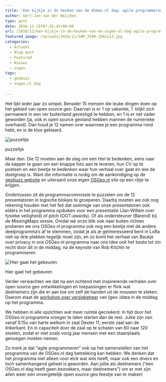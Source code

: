 ```yaml
---
title: 'Een kijkje in de keuken van de OSGeo.nl dag: agile programmeren'
author: Gert-Jan van der Weijden
type: post
date: 2016-11-15T07:35:42+00:00
url: /2016/11/een-kijkje-in-de-keuken-van-de-osgeo-nl-dag-agile-programmeren/
featured_image: /uploads/2016/11/SAM_3380-150x113.jpg
categories:
  - Actueel
  - Blog post
  - Featured
  - Nieuws
  - osgeo
tags:
  - geobuzz
  - osgeo.nl dag

---
```

Het lijkt ieder jaar zo simpel. Benader 15 mensen die leuke dingen doen op het gebied van open source geo. Daarvan is er 1 op vakantie, 1  blijkt zich permanent in een ver buitenland gevestigd te hebben, en 1 is er net vader geworden (ja, ook in open source geoland hebben mannen de numerieke overhand). Dan houd je 12 namen over waarmee je een programma rond hebt, en is de klus geklaard.

<div id="attachment_1384" style="width: 310px" class="wp-caption alignright">
  <img aria-describedby="caption-attachment-1384" loading="lazy" class="size-medium wp-image-1384" src="/uploads/2016/11/SAM_3380-300x225.jpg" alt="puzzeltje" width="300" height="225" srcset="/uploads/2016/11/SAM_3380-300x225.jpg 300w, /uploads/2016/11/SAM_3380-768x576.jpg 768w, /uploads/2016/11/SAM_3380-1024x768.jpg 1024w, /uploads/2016/11/SAM_3380-200x150.jpg 200w, /uploads/2016/11/SAM_3380-150x113.jpg 150w" sizes="(max-width: 300px) 100vw, 300px" />
  
  <p id="caption-attachment-1384" class="wp-caption-text">
    puzzeltje
  </p>
</div>

Maar dan. Die 12 moeten aan de slag om een titel te bedenken, eens naar de kapper te gaan om een knappe foto aan te leveren, hun CV op te poetsen en een beetje te bedenken waar hun verhaal over gaat en wie de doelgroep is. Want die informatie is nodig om de aankondiging op de <a href="http://www.geobuzz.nl/programma" target="_blank">geobuzz website</a> en uiteraard onze eigen <a href="https://osgeo.nl/2016/10/22-november-5e-osgeo-nl-dag-op-een-rij/" target="_blank">OSGeo.nl</a> site op een rijtje te krijgen.

Ondertussen zit de programmacommissie te puzzelen om de 12 presentatoren in logische blokjes te groeperen. Daarbij moeten we ook nog rekening houden met het feit dat sommige van onze presentatoren ook elders in het programma opduiken voor een presentatie (Jan-Willem over fysieke veiligheid) of pitch (OGT-awards). Of als ondersteuner (Barend) bij de MissingMaps sessie. Omdat we onze blik ook naar buiten richten proberen we ons OSGeo.nl programma ook nog een beetje met de andere deelprogramma&#8217;s af te stemmen, zodat je als je geïnteresseerd bent in LoRa niet op drie plekken tegelijk moet zijn, en zo komt het verhaal van Baukje over privacy in ons OSGeo.nl programma naar ons idee ook het beste tot zin recht door dit in de middag, na de keynote van Rob Kitchin te programmeren.

<div id="attachment_1393" style="width: 310px" class="wp-caption alignleft">
  <img aria-describedby="caption-attachment-1393" loading="lazy" class="size-medium wp-image-1393" src="/uploads/2016/11/dexter-kwartet-300x188.jpg" alt="Hier gaat het gebeuren" width="300" height="188" srcset="/uploads/2016/11/dexter-kwartet-300x188.jpg 300w, /uploads/2016/11/dexter-kwartet-239x150.jpg 239w, /uploads/2016/11/dexter-kwartet-150x94.jpg 150w, /uploads/2016/11/dexter-kwartet.jpg 478w" sizes="(max-width: 300px) 100vw, 300px" />
  
  <p id="caption-attachment-1393" class="wp-caption-text">
    Hier gaat het gebeuren
  </p>
</div>

Verder verwachten we dat na een ochtend met inspirerende verhalen over open source geo ontwikkelingen en toepassingen er flink wat deelnemers zijn die er aan toe om zelf de handen uit de mouwen te steken. Daarom staat de [workshop over versiebeheer][1] van (geo-)data in de middag op het programma.

We hebben in alle opzichten wat meer ruimte gecreëerd. In tijd door het OSGeo.nl programma vroeger te laten starten dan de rest. Jullie zijn van vanaf 9.15u van harte welkom in zaal Dexter 11, eerste zaal aan de linkerkant. En in capaciteit door de zaal op te schalen van 60 naar 120 stoelen, zodat er niet zoals vorig jaar mensen met een staanplaats genoegen moeten nemen.

Zo merk je dat &#8220;agile programmeren&#8221; ook op het samenstellen van het programma van de OSGeo.nl dag betrekking kan hebben. We denken dat het programma niet alleen voor elck wat wils heeft, maar ook een divers en toch samenhangend geheel is geworden. Aan jullie als deelnemers (&#8220;een OSGeo.nl dag heeft geen bezoekers, maar deelnemers&#8221;) om er met zijn allen weer een onvergetelijk open source geo feestje van te maken!

 [1]: https://osgeo.nl/sprekers-en-samenvattingen-osgeo-nl-dag-2016/#workshop